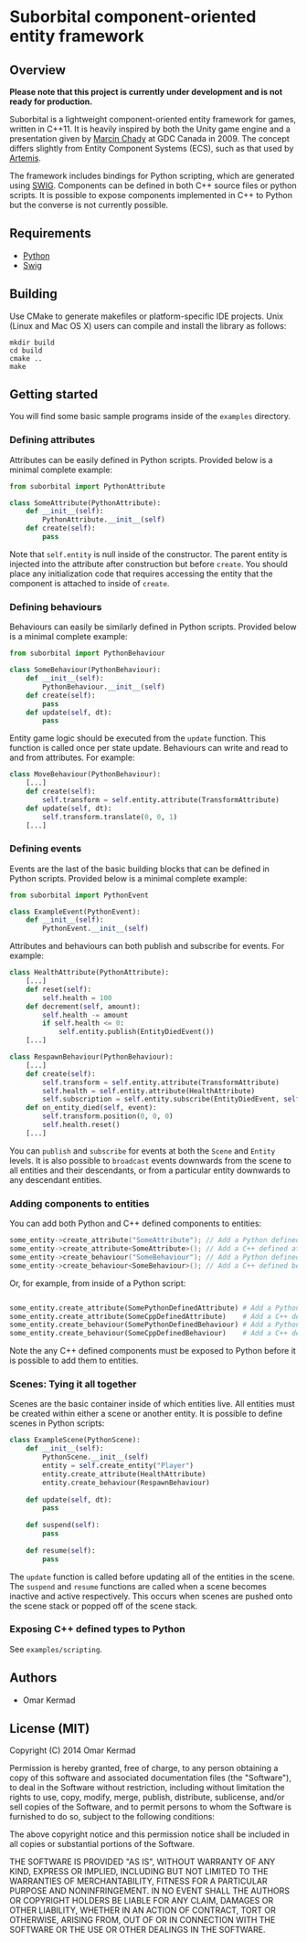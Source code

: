 # Suborbital component-oriented entity framework

## Overview

**Please note that this project is currently under development and is not ready for production.**

Suborbital is a lightweight component-oriented entity framework for games, written in C++11. It is heavily inspired by both the Unity game engine and a presentation given by [Marcin Chady][1] at GDC Canada in 2009. The concept differs slightly from Entity Component Systems (ECS), such as that used by [Artemis][2].

The framework includes bindings for Python scripting, which are generated using [SWIG][3]. Components can be defined in both C++ source files or python scripts. It is possible to expose components implemented in C++ to Python but the converse is not currently possible.

[1]: http://www.gdcvault.com/play/1911/
[2]: http://gamadu.com/artemis/index.html
[3]: http://www.swig.org/

## Requirements

 * [Python](https://www.python.org/)
 * [Swig](http://www.swig.org/) 

## Building

Use CMake to generate makefiles or platform-specific IDE projects. Unix (Linux and Mac OS X) users can compile and install the library as follows:

```
mkdir build
cd build
cmake ..
make
```

## Getting started

You will find some basic sample programs inside of the `examples` directory.

### Defining attributes

Attributes can be easily defined in Python scripts. Provided below is a minimal complete example:

```python
from suborbital import PythonAttribute

class SomeAttribute(PythonAttribute):
    def __init__(self):
        PythonAttribute.__init__(self)
    def create(self):
        pass
```

Note that `self.entity` is null inside of the constructor. The parent entity is injected into the attribute after construction but before `create`. You should place any initialization code that requires accessing the entity that the component is attached to inside of `create`. 

### Defining behaviours

Behaviours can easily be similarly defined in Python scripts. Provided below is a minimal complete example:

```python
from suborbital import PythonBehaviour

class SomeBehaviour(PythonBehaviour):
    def __init__(self):
        PythonBehaviour.__init__(self)
    def create(self):
        pass
    def update(self, dt):
        pass
```

Entity game logic should be executed from the `update` function. This function is called once per state update. Behaviours can write and read to and from attributes. For example:

```python
class MoveBehaviour(PythonBehaviour):
    [...]
    def create(self):
        self.transform = self.entity.attribute(TransformAttribute)
    def update(self, dt):
        self.transform.translate(0, 0, 1)
    [...]
```

### Defining events

Events are the last of the basic building blocks that can be defined in Python scripts. Provided below is a minimal complete example:

```python
from suborbital import PythonEvent

class ExampleEvent(PythonEvent):
    def __init__(self):
        PythonEvent.__init__(self)

```

Attributes and behaviours can both publish and subscribe for events. For example:

```python
class HealthAttribute(PythonAttribute):
    [...]
    def reset(self):
        self.health = 100
    def decrement(self, amount):
        self.health -= amount
        if self.health <= 0:
            self.entity.publish(EntityDiedEvent())
    [...]

class RespawnBehaviour(PythonBehaviour):
    [...]
    def create(self):
        self.transform = self.entity.attribute(TransformAttribute)
        self.health = self.entity.attribute(HealthAttribute)
        self.subscription = self.entity.subscribe(EntityDiedEvent, self.on_entity_died)
    def on_entity_died(self, event):
        self.transform.position(0, 0, 0)
        self.health.reset()
    [...]
```

You can `publish` and `subscribe` for events at both the `Scene` and `Entity` levels. It is also possible to `broadcast` events downwards from the scene to all entities and their descendants, or from a particular entity downwards to any descendant entities.

### Adding components to entities

You can add both Python and C++ defined components to entities:

```cpp
some_entity->create_attribute("SomeAttribute"); // Add a Python defined attribute
some_entity->create_attribute<SomeAttribute>(); // Add a C++ defined attribute
some_entity->create_behaviour("SomeBehaviour"); // Add a Python defined behaviour
some_entity->create_behaviour<SomeBehaviour>(); // Add a C++ defined behaviour
```

Or, for example, from inside of a Python script:

```python

some_entity.create_attribute(SomePythonDefinedAttribute) # Add a Python defined attribute
some_entity.create_attribute(SomeCppDefinedAttribute)    # Add a C++ defined attribute that has been exposed to Python
some_entity.create_behaviour(SomePythonDefinedBehaviour) # Add a Python defined behaviour
some_entity.create_behaviour(SomeCppDefinedBehaviour)    # Add a C++ defined behaviour that has been exposed to Python

```

Note the any C++ defined components must be exposed to Python before it is possible to add them to entities.

### Scenes: Tying it all together

Scenes are the basic container inside of which entities live. All entities must be created within either a scene or another entity. It is possible to define scenes in Python scripts:

```python
class ExampleScene(PythonScene):
    def __init__(self):
        PythonScene.__init__(self)
        entity = self.create_entity("Player")
        entity.create_attribute(HealthAttribute)
        entity.create_behaviour(RespawnBehaviour)
        
    def update(self, dt):
        pass
        
    def suspend(self):
        pass
        
    def resume(self):
        pass
```

The `update` function is called before updating all of the entities in the scene. The `suspend` and `resume` functions are called when a scene becomes inactive and active respectively. This occurs when scenes are pushed onto the scene stack or popped off of the scene stack.

### Exposing C++ defined types to Python

See `examples/scripting`.

## Authors

 * Omar Kermad

## License (MIT)

Copyright (C) 2014
Omar Kermad

Permission is hereby granted, free of charge, to any person obtaining a copy of this software and associated documentation files (the "Software"), to deal in the Software without restriction, including without limitation the rights to use, copy, modify, merge, publish, distribute, sublicense, and/or sell copies of the Software, and to permit persons to whom the Software is furnished to do so, subject to the following conditions:

The above copyright notice and this permission notice shall be included in all copies or substantial portions of the Software.

THE SOFTWARE IS PROVIDED "AS IS", WITHOUT WARRANTY OF ANY KIND, EXPRESS OR IMPLIED, INCLUDING BUT NOT LIMITED TO THE WARRANTIES OF MERCHANTABILITY, FITNESS FOR A PARTICULAR PURPOSE AND NONINFRINGEMENT. IN NO EVENT SHALL THE AUTHORS OR COPYRIGHT HOLDERS BE LIABLE FOR ANY CLAIM, DAMAGES OR OTHER LIABILITY, WHETHER IN AN ACTION OF CONTRACT, TORT OR OTHERWISE, ARISING FROM, OUT OF OR IN CONNECTION WITH THE SOFTWARE OR THE USE OR OTHER DEALINGS IN THE SOFTWARE.
